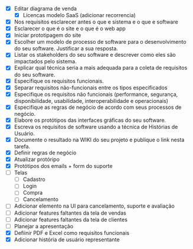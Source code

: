 
- [x]  Editar diagrama de venda 
	- [x]  Licencas modelo SaaS (adicionar recorrencia)
- [x] Nos requisitos esclarecer antes o que e sistema e o que e software
- [x] Esclarecer o que é o site e o que é o web app
- [x] Iniciar prototipagem do site
- [x] Escolher um modelo de processo de software para o desenvolvimento do seu software. Justificar a sua resposta.
- [x] Listar os stakeholders do seu software e descrever como eles são impactados pelo sistema.
- [x] Explicar qual técnica seria a mais adequada para a coleta de requisitos do seu software.
- [x] Especifique os requisitos funcionais.
- [x] Separar requisitos não-funcionais entre os tipos especificados
- [x] Especifique os requisitos não funcionais (performance, segurança, disponibilidade, usabilidade, interoperabilidade e operacionais)
- [x] Especifique as regras de negócio de acordo com seus processos de negócio.
- [x] Elabore os protótipos das interfaces gráficas do seu software.
- [x] Escreva os requisitos de software usando a técnica de Histórias de Usuário.
- [x] Documente o resultado na WIKI do seu projeto e publique o link nesta tarefa.
- [x] Definir regras de negócio
- [x] Atualizar protóripo
- [x] Protótipos dos emails + form do suporte
- [ ] Telas
	- [ ] Cadastro
	- [ ] Login
	- [ ] Compra
	- [ ] Cancelamento
- [ ] Adicionar elemento na UI para cancelamento, suporte e avaliação
- [ ] Adicionar features faltantes da tela de vendas
- [ ] Adicionar features faltantes da tela de clientes
- [ ] Planejar a apresentação
- [x] Defiinir PDF e Excel como requisitos funcionais
- [x] Adicionar história de usuário representante

